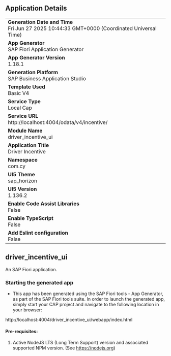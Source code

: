 ## Application Details
|               |
| ------------- |
|**Generation Date and Time**<br>Fri Jun 27 2025 10:44:33 GMT+0000 (Coordinated Universal Time)|
|**App Generator**<br>SAP Fiori Application Generator|
|**App Generator Version**<br>1.18.1|
|**Generation Platform**<br>SAP Business Application Studio|
|**Template Used**<br>Basic V4|
|**Service Type**<br>Local Cap|
|**Service URL**<br>http://localhost:4004/odata/v4/incentive/|
|**Module Name**<br>driver_incentive_ui|
|**Application Title**<br>Driver Incentive|
|**Namespace**<br>com.cy|
|**UI5 Theme**<br>sap_horizon|
|**UI5 Version**<br>1.136.2|
|**Enable Code Assist Libraries**<br>False|
|**Enable TypeScript**<br>False|
|**Add Eslint configuration**<br>False|

## driver_incentive_ui

An SAP Fiori application.

### Starting the generated app

-   This app has been generated using the SAP Fiori tools - App Generator, as part of the SAP Fiori tools suite.  In order to launch the generated app, simply start your CAP project and navigate to the following location in your browser:

http://localhost:4004/driver_incentive_ui/webapp/index.html

#### Pre-requisites:

1. Active NodeJS LTS (Long Term Support) version and associated supported NPM version.  (See https://nodejs.org)


